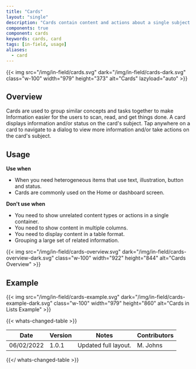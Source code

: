 ```yaml
---
title: "Cards"
layout: "single"
description: "Cards contain content and actions about a single subject."
components: true
component: cards
keywords: cards, card
tags: [in-field, usage]
aliases:
  - card
---
```


{{< img src="/img/in-field/cards.svg" dark="/img/in-field/cards-dark.svg" class="w-100" width="979" height="373" alt="Cards" lazyload="auto" >}}

## Overview

Cards are used to group similar concepts and tasks together to make Information easier for the users to scan, read, and get things done. A card displays information and/or status on the card's subject. Tap anywhere on a card to navigate to a dialog to view more information and/or take actions on the card's subject.

## Usage

**Use when**

- When you need heterogeneous items that use text, illustration, button and status.
- Cards are commonly used on the Home or dashboard screen.

**Don't use when**

- You need to show unrelated content types or actions in a single container.
- You need to show content in multiple columns.
- You need to display content in a table format.
- Grouping a large set of related information.

{{< img src="/img/in-field/cards-overview.svg" dark="/img/in-field/cards-overview-dark.svg" class="w-100" width="922" height="844" alt="Cards Overview" >}}

## Example

{{< img src="/img/in-field/cards-example.svg" dark="/img/in-field/cards-example-dark.svg" class="w-100" width="979" height="860" alt="Cards in Lists Example" >}}

{{< whats-changed-table >}}

| Date       | Version | Notes                | Contributors |
| ---------- | ------- | -------------------- | ------------ |
| 06/02/2022 | 1.0.1   | Updated full layout. | M. Johns     |

{{</ whats-changed-table >}}
